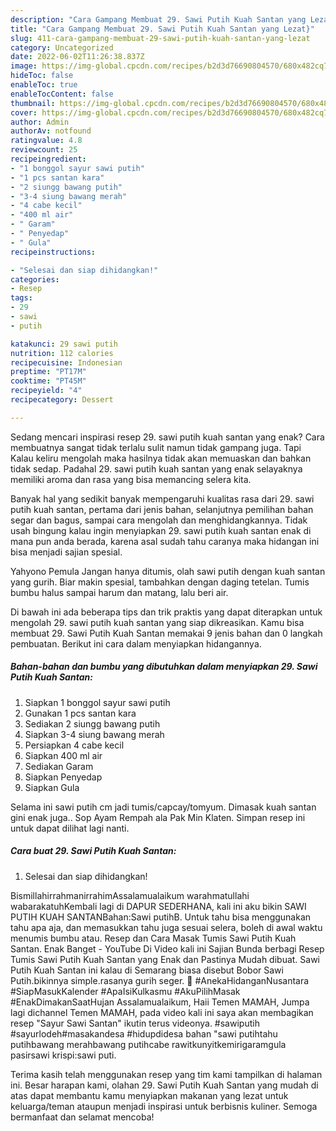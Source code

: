 ```yaml
---
description: "Cara Gampang Membuat 29. Sawi Putih Kuah Santan yang Lezat}"
title: "Cara Gampang Membuat 29. Sawi Putih Kuah Santan yang Lezat}"
slug: 411-cara-gampang-membuat-29-sawi-putih-kuah-santan-yang-lezat
category: Uncategorized
date: 2022-06-02T11:26:38.837Z
image: https://img-global.cpcdn.com/recipes/b2d3d76690804570/680x482cq70/29-sawi-putih-kuah-santan-foto-resep-utama.jpg
hideToc: false
enableToc: true
enableTocContent: false
thumbnail: https://img-global.cpcdn.com/recipes/b2d3d76690804570/680x482cq70/29-sawi-putih-kuah-santan-foto-resep-utama.jpg
cover: https://img-global.cpcdn.com/recipes/b2d3d76690804570/680x482cq70/29-sawi-putih-kuah-santan-foto-resep-utama.jpg
author: Admin
authorAv: notfound
ratingvalue: 4.8
reviewcount: 25
recipeingredient:
- "1 bonggol sayur sawi putih"
- "1 pcs santan kara"
- "2 siungg bawang putih"
- "3-4 siung bawang merah"
- "4 cabe kecil"
- "400 ml air"
- " Garam"
- " Penyedap"
- " Gula"
recipeinstructions:

- "Selesai dan siap dihidangkan!"
categories:
- Resep
tags:
- 29
- sawi
- putih

katakunci: 29 sawi putih 
nutrition: 112 calories
recipecuisine: Indonesian
preptime: "PT17M"
cooktime: "PT45M"
recipeyield: "4"
recipecategory: Dessert

---
```



Sedang mencari inspirasi resep 29. sawi putih kuah santan yang enak? Cara membuatnya sangat tidak terlalu sulit namun tidak gampang juga. Tapi Kalau keliru mengolah maka hasilnya tidak akan memuaskan dan bahkan tidak sedap. Padahal 29. sawi putih kuah santan yang enak selayaknya memiliki aroma dan rasa yang bisa memancing selera kita.


Banyak hal yang sedikit banyak mempengaruhi kualitas rasa dari 29. sawi putih kuah santan, pertama dari jenis bahan, selanjutnya pemilihan bahan segar dan bagus, sampai cara mengolah dan menghidangkannya. Tidak usah bingung kalau ingin menyiapkan 29. sawi putih kuah santan enak di mana pun anda berada, karena asal sudah tahu caranya maka hidangan ini bisa menjadi sajian spesial.

Yahyono Pemula Jangan hanya ditumis, olah sawi putih dengan kuah santan yang gurih. Biar makin spesial, tambahkan dengan daging tetelan. Tumis bumbu halus sampai harum dan matang, lalu beri air.


Di bawah ini ada beberapa tips dan trik praktis yang dapat diterapkan untuk mengolah 29. sawi putih kuah santan yang siap dikreasikan. Kamu bisa membuat 29. Sawi Putih Kuah Santan memakai 9 jenis bahan dan 0 langkah pembuatan. Berikut ini cara dalam menyiapkan hidangannya.

<!--inarticleads1-->

##### Bahan-bahan dan bumbu yang dibutuhkan dalam menyiapkan 29. Sawi Putih Kuah Santan:

1. Siapkan 1 bonggol sayur sawi putih
1. Gunakan 1 pcs santan kara
1. Sediakan 2 siungg bawang putih
1. Siapkan 3-4 siung bawang merah
1. Persiapkan 4 cabe kecil
1. Siapkan 400 ml air
1. Sediakan  Garam
1. Siapkan  Penyedap
1. Siapkan  Gula


Selama ini sawi putih cm jadi tumis/capcay/tomyum. Dimasak kuah santan gini enak juga.. Sop Ayam Rempah ala Pak Min Klaten. Simpan resep ini untuk dapat dilihat lagi nanti. 

<!--inarticleads2-->

##### Cara buat 29. Sawi Putih Kuah Santan:


1. Selesai dan siap dihidangkan!

BismillahirrahmanirrahimAssalamualaikum warahmatullahi wabarakatuhKembali lagi di DAPUR SEDERHANA, kali ini aku bikin SAWI PUTIH KUAH SANTANBahan:Sawi putihB. Untuk tahu bisa menggunakan tahu apa aja, dan memasukkan tahu juga sesuai selera, boleh di awal waktu menumis bumbu atau. Resep dan Cara Masak Tumis Sawi Putih Kuah Santan. Enak Banget - YouTube Di Video kali ini Sajian Bunda berbagi Resep Tumis Sawi Putih Kuah Santan yang Enak dan Pastinya Mudah dibuat. Sawi Putih Kuah Santan ini kalau di Semarang biasa disebut Bobor Sawi Putih.bikinnya simple.rasanya gurih seger. 🍲 #AnekaHidanganNusantara #SiapMasukKalender #ApaIsiKulkasmu #AkuPilihMasak #EnakDimakanSaatHujan Assalamualaikum, Haii Temen MAMAH, Jumpa lagi dichannel Temen MAMAH, pada video kali ini saya akan membagikan resep &#34;Sayur Sawi Santan&#34; ikutin terus videonya. #sawiputih #sayurlodeh#masakandesa #hidupdidesa bahan &#34;sawi putihtahu putihbawang merahbawang putihcabe rawitkunyitkemirigaramgula pasirsawi krispi:sawi puti. 

Terima kasih telah menggunakan resep yang tim kami tampilkan di halaman ini. Besar harapan kami, olahan 29. Sawi Putih Kuah Santan yang mudah di atas dapat membantu kamu menyiapkan makanan yang lezat untuk keluarga/teman ataupun menjadi inspirasi untuk berbisnis kuliner. Semoga bermanfaat dan selamat mencoba!
